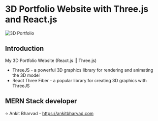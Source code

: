 # 3D Portfolio Website with Three.js and React.js

![3D Portfolio](https://i.ibb.co/ZXsKKsv/Orange-and-Blue-3-D-Elements-Technology-in-Business-and-at-Work-Presentation.png)

## Introduction

My 3D Portfolio Website (React.js || Three.js)

- ThreeJS - a powerful 3D graphics library for rendering and animating the 3D model
- React Three Fiber - a popular library for creating 3D graphics with ThreeJS

## MERN Stack developer

⭐ Ankit Bharvad - https://ankitbharvad.com
